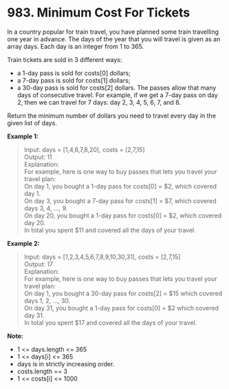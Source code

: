 # 983. Minimum Cost For Tickets

In a country popular for train travel, you have planned some train travelling one year in advance.  The days of the year that you will travel is given as an array days.  Each day is an integer from 1 to 365.

Train tickets are sold in 3 different ways:

- a 1-day pass is sold for costs[0] dollars;
- a 7-day pass is sold for costs[1] dollars;
- a 30-day pass is sold for costs[2] dollars.
The passes allow that many days of consecutive travel.  For example, if we get a 7-day pass on day 2, then we can travel for 7 days: day 2, 3, 4, 5, 6, 7, and 8.

Return the minimum number of dollars you need to travel every day in the given list of days.

**Example 1:**

> Input: days = [1,4,6,7,8,20], costs = [2,7,15]  
Output: 11  
Explanation:  
For example, here is one way to buy passes that lets you travel your travel plan:  
On day 1, you bought a 1-day pass for costs[0] = $2, which covered day 1.  
On day 3, you bought a 7-day pass for costs[1] = $7, which covered days 3, 4, ..., 9.  
On day 20, you bought a 1-day pass for costs[0] = $2, which covered day 20.  
In total you spent $11 and covered all the days of your travel.  

**Example 2:**

> Input: days = [1,2,3,4,5,6,7,8,9,10,30,31], costs = [2,7,15]  
Output: 17  
Explanation:   
For example, here is one way to buy passes that lets you travel your travel plan:  
On day 1, you bought a 30-day pass for costs[2] = $15 which covered days 1, 2, ..., 30.  
On day 31, you bought a 1-day pass for costs[0] = $2 which covered day 31.  
In total you spent $17 and covered all the days of your travel.  
 

**Note:**

- 1 <= days.length <= 365
- 1 <= days[i] <= 365
- days is in strictly increasing order.
- costs.length == 3
- 1 <= costs[i] <= 1000

